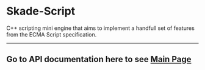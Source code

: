 # Skade-Script
C++ scripting mini engine that aims to implement a handfull set of features from the ECMA Script specification.

------------------------------------------------------------------------------
Go to  API documentation here to see [Main Page](./index.html)
------------------------------------------------------------------------------

